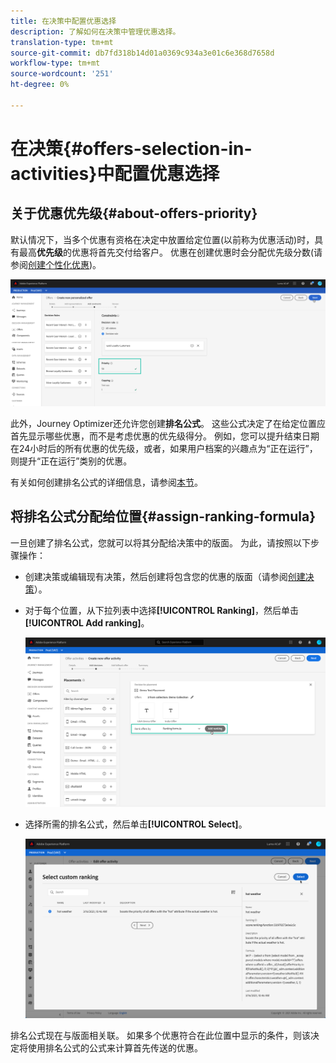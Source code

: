 ```yaml
---
title: 在决策中配置优惠选择
description: 了解如何在决策中管理优惠选择。
translation-type: tm+mt
source-git-commit: db7fd318b14d01a0369c934a3e01c6e368d7658d
workflow-type: tm+mt
source-wordcount: '251'
ht-degree: 0%

---
```


# 在决策{#offers-selection-in-activities}中配置优惠选择

## 关于优惠优先级{#about-offers-priority}

默认情况下，当多个优惠有资格在决定中放置给定位置(以前称为优惠活动)时，具有最高&#x200B;**优先级**&#x200B;的优惠将首先交付给客户。 优惠在创建优惠时会分配优先级分数(请参阅[创建个性化优惠](../offer-library/creating-personalized-offers.md))。

![](../../assets/offer-priority.png)

此外，Journey Optimizer还允许您创建&#x200B;**排名公式**。 这些公式决定了在给定位置应首先显示哪些优惠，而不是考虑优惠的优先级得分。 例如，您可以提升结束日期在24小时后的所有优惠的优先级，或者，如果用户档案的兴趣点为“正在运行”，则提升“正在运行”类别的优惠。

有关如何创建排名公式的详细信息，请参阅[本节](../offer-library/create-ranking-formulas.md)。

## 将排名公式分配给位置{#assign-ranking-formula}

一旦创建了排名公式，您就可以将其分配给决策中的版面。 为此，请按照以下步骤操作：

* 创建决策或编辑现有决策，然后创建将包含您的优惠的版面（请参阅[创建决策](../offer-activities/create-offer-activities.md)）。

* 对于每个位置，从下拉列表中选择&#x200B;**[!UICONTROL Ranking]**，然后单击&#x200B;**[!UICONTROL Add ranking]**。

   ![](../../assets/offer-activity-ranking.png)

* 选择所需的排名公式，然后单击&#x200B;**[!UICONTROL Select]**。

   ![](../../assets/ranking-selection.png)

排名公式现在与版面相关联。 如果多个优惠符合在此位置中显示的条件，则该决定将使用排名公式的公式来计算首先传送的优惠。
